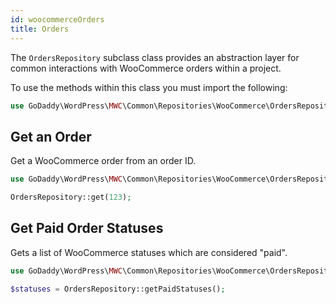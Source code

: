 ```yaml
---
id: woocommerceOrders
title: Orders
---
```


The `OrdersRepository` subclass class provides an abstraction layer for common interactions with WooCommerce orders within a project.  

To use the methods within this class you must import the following:


```php
use GoDaddy\WordPress\MWC\Common\Repositories\WooCommerce\OrdersRepository;
```

## Get an Order

Get a WooCommerce order from an order ID.

```php
use GoDaddy\WordPress\MWC\Common\Repositories\WooCommerce\OrdersRepository;

OrdersRepository::get(123);
```

## Get Paid Order Statuses

Gets a list of WooCommerce statuses which are considered "paid".

```php
use GoDaddy\WordPress\MWC\Common\Repositories\WooCommerce\OrdersRepository;

$statuses = OrdersRepository::getPaidStatuses();
```